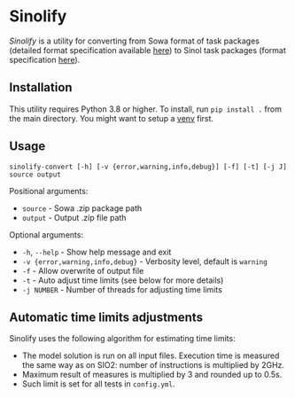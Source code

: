 # Sinolify
*Sinolify* is a utility for converting from Sowa format of task 
packages (detailed format specification available 
[here](https://www.youtube.com/watch?v=dQw4w9WgXcQ))
to Sinol task packages (format specification [here](https://sio2project.mimuw.edu.pl/display/DOC/Preparing+Task+Packages)).

## Installation
This utility requires Python 3.8 or higher.
To install, run `pip install .` from the main
directory. You might want to setup a 
[venv](https://docs.python.org/3/tutorial/venv.html)
first.

## Usage
```text
sinolify-convert [-h] [-v {error,warning,info,debug}] [-f] [-t] [-j J] source output
```

Positional arguments:
- `source`               - Sowa .zip package path 
- `output`               - Output .zip file path

Optional arguments:
- `-h`, `--help`            - Show help message and exit
- `-v {error,warning,info,debug}` - Verbosity level, default is `warning`
- `-f`                  - Allow overwrite of output file 
- `-t`                  - Auto adjust time limits (see below for more details)
- `-j NUMBER`                - Number of threads for adjusting time limits

## Automatic time limits adjustments
Sinolify uses the following algorithm for estimating time limits:
- The model solution is run on all input files. 
  Execution time is measured the same way as on SIO2: number of instructions
  is multiplied by 2GHz.
- Maximum result of measures is multiplied by 3 and rounded up to 0.5s.
- Such limit is set for all tests in `config.yml`.